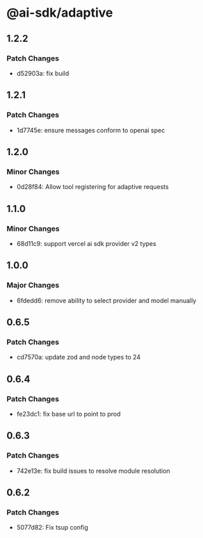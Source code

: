 # @ai-sdk/adaptive

## 1.2.2

### Patch Changes

- d52903a: fix build

## 1.2.1

### Patch Changes

- 1d7745e: ensure messages conform to openai spec

## 1.2.0

### Minor Changes

- 0d28f84: Allow tool registering for adaptive requests

## 1.1.0

### Minor Changes

- 68d11c9: support vercel ai sdk provider v2 types

## 1.0.0

### Major Changes

- 6fdedd6: remove ability to select provider and model manually

## 0.6.5

### Patch Changes

- cd7570a: update zod and node types to 24

## 0.6.4

### Patch Changes

- fe23dc1: fix base url to point to prod

## 0.6.3

### Patch Changes

- 742e13e: fix build issues to resolve module resolution

## 0.6.2

### Patch Changes

- 5077d82: Fix tsup config
